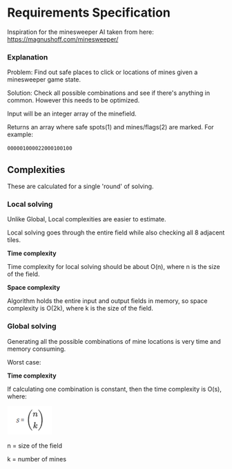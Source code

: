 # Requirements Specification

Inspiration for the minesweeper AI taken from here:
https://magnushoff.com/minesweeper/

### Explanation

Problem: Find out safe places to click or locations of mines given a minesweeper game state.

Solution: Check all possible combinations and see if there's anything in common. However this needs to be optimized.

Input will be an integer array of the minefield.

Returns an array where safe spots(1) and mines/flags(2) are marked. For example:

`000001000022000100100`

## Complexities

These are calculated for a single 'round' of solving.

### Local solving

Unlike Global, Local complexities are easier to estimate.

Local solving goes through the entire field while also checking all 8 adjacent tiles.

**Time complexity**

Time complexity for local solving should be about O(n), where n is the size of the field.

**Space complexity**

Algorithm holds the entire input and output fields in memory, so space complexity is O(2k), where k is the size of the field.

### Global solving

Generating all the possible combinations of mine locations is very time and memory consuming.

Worst case:

**Time complexity**

If calculating one combination is constant, then the time complexity is O(s), where:

![alt text](/Documentation/Images/Time%20complexity.png)

n = size of the field

k = number of mines
